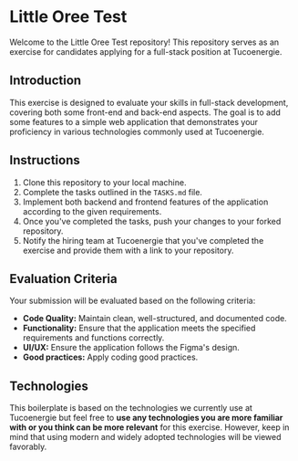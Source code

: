 # Little Oree Test

Welcome to the Little Oree Test repository! This repository serves as an exercise for candidates applying for a full-stack position at Tucoenergie.

## Introduction

This exercise is designed to evaluate your skills in full-stack development, covering both some front-end and back-end aspects. The goal is to add some features to a simple web application that demonstrates your proficiency in various technologies commonly used at Tucoenergie.

## Instructions

1. Clone this repository to your local machine.
2. Complete the tasks outlined in the `TASKS.md` file.
3. Implement both backend and frontend features of the application according to the given requirements.
4. Once you've completed the tasks, push your changes to your forked repository.
5. Notify the hiring team at Tucoenergie that you've completed the exercise and provide them with a link to your repository.

## Evaluation Criteria

Your submission will be evaluated based on the following criteria:

- **Code Quality:** Maintain clean, well-structured, and documented code.
- **Functionality:** Ensure that the application meets the specified requirements and functions correctly.
- **UI/UX:** Ensure the application follows the Figma's design.
- **Good practices:** Apply coding good practices.

## Technologies

This boilerplate is based on the technologies we currently use at Tucoenergie but feel free to **use any technologies you are more familiar with or you think can be more relevant** for this exercise. However, keep in mind that using modern and widely adopted technologies will be viewed favorably.

